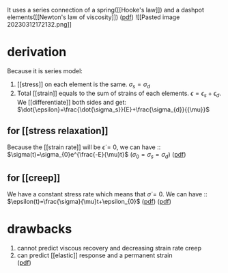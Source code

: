 It uses a series connection of a spring([[Hooke's law]]) and a dashpot elements([[Newton's law of viscosity]]) ([pdf](zotero://open-pdf/library/items/PXFCS2FM?page=13&annotation=ZGSHSB8G))
![[Pasted image 20230312172132.png]]

# derivation
Because it is series model: 
1.  [[stress]] on each element is the same. $\sigma_s=\sigma_d$ 
2. Total [[strain]] equals to the sum of strains of each elements.  $\epsilon = \epsilon_{s}+\epsilon_{d}$. We [[differentiate]] both sides and get: 
$\dot{\epsilon}=\frac{\dot{\sigma_s}}{E}+\frac{\sigma_{d}}{{\mu}}$  
## for [[stress relaxation]] 
Because the [[strain rate]] will be $\dot{\epsilon}=0$, we can have :: $\sigma(t)=\sigma_{0}e^{\frac{-E}{\mu}t}$ ($\sigma_{0}=\sigma_{s}=\sigma_{d}$) ([pdf](zotero://open-pdf/library/items/PXFCS2FM?page=13&annotation=U4KTEUVT))  
## for [[creep]] 
We have a constant stress rate which means that $\dot{\sigma}=0$. We can have :: $\epsilon(t)=\frac{\sigma}{\mu}t+\epsilon_{0}$ ([pdf](zotero://open-pdf/library/items/PXFCS2FM?page=13&annotation=8K2NRJAD)) 
([pdf](zotero://open-pdf/library/items/9A3RFKZQ?page=1&annotation=G34DR57H))    

# drawbacks 
1. cannot predict viscous recovery and decreasing strain rate creep 
2. can predict [[elastic]] response and a permanent strain  
([pdf](zotero://open-pdf/library/items/PXFCS2FM?page=13&annotation=YN2R6GN3))